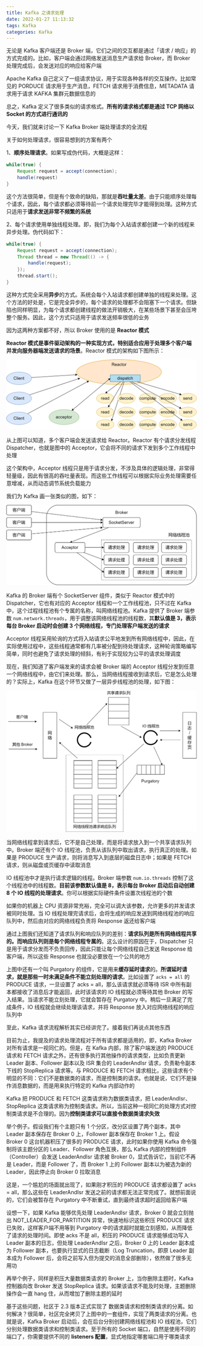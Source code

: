 ```yaml
---
title: Kafka 之请求处理
date: 2022-01-27 11:13:32
tags: Kafka
categories: Kafka
---
```


无论是 Kafka 客户端还是 Broker 端，它们之间的交互都是通过「请求 / 响应」的方式完成的。比如，客户端会通过网络发送消息生产请求给 Broker，而 Broker 处理完成后，会发送对应的响应给客户端



Apache Kafka 自己定义了一组请求协议，用于实现各种各样的交互操作。比如常见的 PORDUCE 请求用于生产消息，FETCH 请求用于消费信息，METADATA 请求用于请求 KAFKA 集群元数据信息的



总之，Kafka 定义了很多类似的请求格式。**所有的请求格式都是通过 TCP 网络以 Socket 的方式进行通讯的**



今天，我们就来讨论一下 Kafka Broker 端处理请求的全流程



关于如何处理请求，很容易想到的方案有两个



1、**顺序处理请求**。如果写成伪代码，大概是这样：



```java
while(true) {
    Request request = accept(connection);
    handle(request)
}
```



这个方法很简单，但是有个致命的缺陷，那就是**吞吐量太差**。由于只能顺序处理每个请求，因此，每个请求都必须等待前一个请求处理完毕才能得到处理。这种方式只适用于**请求发送非常不频繁的系统**



2、每个请求使用单独线程处理。即，我们为每个入站请求都创建一个新的线程来异步处理。伪代码如下：



```java
while(true) {
    Request request = accept(connection);
    Thread thread = new Thread(() -> {
        handle(request);
    });
    thread.start();
}
```



这种方式完全采用**异步**的方式。系统会每个入站请求都创建单独的线程来处理。这个方法的好处是，它是完全异步的，每个请求的处理都不会阻塞下一个请求。但缺陷也同样明显，为每个请求都创建线程的做法开销极大，在某些场景下甚至会压垮整个服务。因此，这个方式只适用于请求发送频率很低的业务



因为这两种方案都不好，所以 Broker 使用的是 **Reactor 模式**



**Reactor 模式是事件驱动架构的一种实现方式，特别适合应用于处理多个客户端并发向服务器端发送请求的场景**。Reactor 模式的架构如下图所示：



![Reactor](Kafka-之请求处理/Reactor.png)



从上图可以知道，多个客户端会发送请求给 Reactor。Reactor 有个请求分发线程 Dispatcher，也就是图中的 Acceptor，它会将不同的请求下发到多个工作线程中处理



这个架构中，Acceptor 线程只是用于请求分发，不涉及具体的逻辑处理，非常得轻量级，因此有很高的吞吐量表现。而这些工作线程可以根据实际业务处理需要任意增减，从而动态调节系统负载能力



我们为 Kafka 画一张类似的图，如下：



![Acceptor](Kafka-之请求处理/Acceptor.png)



Kafka 的 Broker 端有个 SocketServer 组件，类似于 Reactor 模式中的 Dispatcher，它也有对应的 Acceptor 线程和一个工作线程池，只不过在 Kafka 中，这个过程线程池有个专属的名称，叫网络线程池。Kafka 提供了 Broker 端参数 `num.network.threads`，用于调整该网络线程池的线程数，其**默认值是 3，表示每台 Broker 启动时会创建 3 个网络线程，专门处理客户端发送的请求**



Acceptor 线程采用轮询的方式将入站请求公平地发到所有网络线程中，因此，在实际使用过程中，这些线程通常都有几率被分配到待处理请求，这种轮询策略编写简单，同时也避免了请求处理的倾斜，有利于实现较为公平的请求处理调度



现在，我们知道了客户端发来的请求会被 Broker 端的 Acceptor 线程分发到任意一个网络线程中，由它们来处理。那么，当网络线程接收到请求后，它是怎么处理的？实际上，Kafka 在这个环节又做了一层异步线程池的处理，如下图：



![异步线程池处理](Kafka-之请求处理/异步线程池处理.png)



当网络线程拿到请求后，它不是自己处理，而是将请求放入到一个共享请求队列中。Broker 端还有个 IO 线程池，负责从该队列中取出请求，执行真正的处理。如果是 PRODUCE 生产请求，则将消息写入到底层的磁盘日志中；如果是 FETCH 请求，则从磁盘或页缓存中读取消息



IO 线程池中才是执行请求逻辑的线程。Broker 端参数 `num.io.threads` 控制了这个线程池中的线程数。**目前该参数默认值是 8，表示每台 Broker 启动后自动创建 8 个 IO 线程的处理请求**。你可以根据实际硬件条件设置次线程池的个数



如果你的机器上 CPU 资源非常充裕，完全可以调大该参数，允许更多的并发请求被同时处理。当 IO 线程处理完请求后，会将生成的响应发送到网络线程池的响应队列中，然后由对应的网络线程负责将 Response 返还给客户端



通过上图我们还知道了请求队列和响应队列的差别：**请求队列是所有网络线程共享的。而响应队列则是每个网络线程专属的**。这么设计的原因在于，Dispatcher 只是用于请求分发而不负责回传，因此只能让每个网络线程自己发送 Response 给客户端，所以这些 Response 也就没必要放在一个公共的地方



上图中还有一个叫 Purgatory 的组件，它是用来**缓存延时请求**的。**所谓延时请求，就是那些一时未满足条件不能立刻处理的请求**。比如设置了 `acks = all` 的 PRODUCE 请求，一旦设置了 acks = all，那么该请求就必须等待 ISR 中所有副本都接收了消息后才能返回，此时该请求的 IO 线程就必须等待其他 Broker 的写入结果。当请求不能立刻处理，它就会暂存在 Purgatory 中。稍后一旦满足了完成条件，IO 线程就会继续处理该请求，并将 Response 放入对应网络线程的响应队列中



至此，Kafka 请求流程解析其实已经讲完了。接着我们再说点其他东西



目前为止，我提及的请求处理流程对于所有请求都是适用的，即，Kafka Broker 对所有请求是一视同仁的。但是，在 Kafka 内部，除了客户端发送的 PRODUCE 请求和 FETCH 请求之外，还有很多执行其他操作的请求类型，比如负责更新 Leader 副本、Follower 副本以及 ISR 集合的 LeaderAndIsr 请求，负责勒令副本下线的 StopReplica 请求等。与 PRODUCE 和 FETCH 请求相比，这些请求有个明显的不同：它们不是数据类的请求，而是控制类的请求。也就是说，它们不是操作消息数据的，而是用来执行特定的 Kafka 内部动作的



Kafka 把 PRODUCE 和 FETCH 这类请求称为数据类请求，把 LeaderAndIsr、StopReplica 这类请求称为控制类请求。所以，当前这种一视同仁的处理方式对控制类请求是不合理的。因为**控制类请求可以直接令数据类请求失效**



举个例子。假设我们有个主题只有 1 个分区，改分区设置了两个副本，其中 Leader 副本保存在 Broker 0 上，Follower 副本保存在 Broker 1 上。假设 Broker 0 这台机器积压了很多的 PRODUCE 请求，此时如果你使用 Kafka 命令强制将该主题分区的 Leader、Follower 角色互换，那么 Kafka 内部的控制组件（Controller）会发送 LeaderAndIsr 请求被 Broker 0，显式告诉它，当前它不再是 Leader，而是 Follower 了，而 Broker 1 上的 Follower 副本以为被选为新的 Leader，因此停止向 Broker 0 拉取消息



这是，一个尴尬的场面就出现了，如果刚才积压的 PRODUCE 请求都设置了 acks = all，那么这些在 LeaderAndIsr 发送之前的请求都无法正常完成了。就想前面说的，它们会被暂存在 Purgatory 中不断重试，直到最终请求超时返回给客户端



设想一下，如果 Kafka 能够优先处理 LeaderAndIsr 请求，Broker 0 就会立刻抛出 NOT_LEADER_FOR_PARTITION 异常，快速地标识这些积压 PRODUCE 请求已失败，这样客户端不用等到 Purgatory 中的请求超时就能立刻感知，从而降低了请求的处理时间。即使 acks 不是 all，积压的 PRODUCE 请求能够成功写入 Leader 副本的日志，但处理 LeaderAndIsr 之后，Broker 0 上的 Leader 副本成为 Follower 副本，也要执行显式的日志截断（Log Truncation，即原 Leader 副本成为 Follower 后，会将之前写入但为提交的消息全部删除），依然做了很多无用功



再举个例子，同样是积压大量数据类请求的 Broker 上，当你删除主题时，Kafka 控制器向改 Broker 发送 StopReplica 请求。如果该请求不能及时处理，主题删除操作会一直 hang 住，从而增加了删除主题的延时



基于这些问题，社区于 2.3 版本正式实现了 数据类请求和控制类请求的分离。如何解决？很简单，社区完全拷贝了上图中的一套组件，实现了两类请求的分离。也就是说，Kafka Broker 启动后，会在后台分别创建网络线程池和 IO 线程池，它们分别处理数据类请求和控制类请求。至于所有的 Socket 端口，自然是使用不同的端口了，你需要提供不同的 **listeners 配置**，显式地指定哪套端口用于哪类请求





